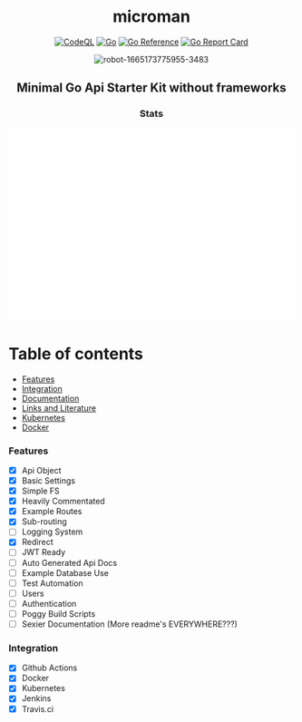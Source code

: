<div align="center";>

# microman

[![CodeQL](https://github.com/Byte-Cats/microman/actions/workflows/codeql.yml/badge.svg)](https://github.com/Byte-Cats/microman/actions/workflows/codeql.yml)
[![Go](https://github.com/Byte-Cats/microman/actions/workflows/go.yml/badge.svg)](https://github.com/Byte-Cats/microman/actions/workflows/go.yml)
[![Go Reference](https://pkg.go.dev/badge/github.com/byte-cats/microman#section-readme.svg)](https://pkg.go.dev/github.com/byte-cats/microman#section-readme)
[![Go Report Card](https://goreportcard.com/badge/github.com/byte-cats/microman)](https://goreportcard.com/report/github.com/byte-cats/microman)


![robot-1665173775955-3483](https://user-images.githubusercontent.com/55233091/194646103-6c33ee05-913c-4dba-9ee6-257ff4383d9b.jpg)


## Minimal Go Api Starter Kit without frameworks


### Stats


![Metrics](https://raw.githubusercontent.com/Byte-Cats/microman/main/github-metrics.svg)

  
</div>

Table of contents
=================

<!--ts-->
   * [Features](#features)
   * [Integration](#integration)
   * [Documentation](#documentation)
   * [Links and Literature](#links-and-literature)
   * [Kubernetes](docs/kubernetes.md)
   * [Docker](docs/docker.md)

<!--te-->


### Features
- [x] Api Object
- [x] Basic Settings
- [x] Simple FS
- [x] Heavily Commentated
- [x] Example Routes
- [x] Sub-routing
- [ ] Logging System
- [x] Redirect
- [ ] JWT Ready
- [ ] Auto Generated Api Docs
- [ ] Example Database Use
- [ ] Test Automation
- [ ] Users
- [ ] Authentication
- [ ] Poggy Build Scripts
- [ ] Sexier Documentation (More readme's EVERYWHERE???)

### Integration
- [x] Github Actions
- [x] Docker
- [x] Kubernetes
- [x] Jenkins
- [x] Travis.ci
